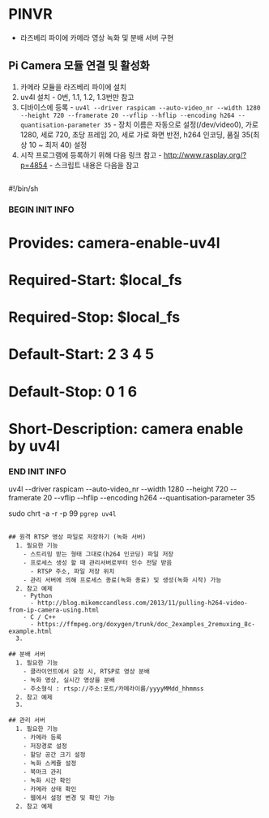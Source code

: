 # PINVR
- 라즈베리 파이에 카메라 영상 녹화 및 분배 서버 구현

## Pi Camera 모듈 연결 및 활성화
  1. 카메라 모듈을 라즈베리 파이에 설치
  2. uv4l 설치
    - 0번, 1.1, 1.2, 1.3번만 참고
  3. 디바이스에 등록
    - ``` uv4l --driver raspicam --auto-video_nr --width 1280 --height 720 --framerate 20 --vflip --hflip --encoding h264 --quantisation-parameter 35 ```
    - 장치 이름은 자동으로 설정(/dev/video0), 가로 1280, 세로 720, 초당 프레임 20, 세로 가로 화면 반전, h264 인코딩, 품질 35(최상 10 ~ 최저 40) 설정
  4. 시작 프로그램에 등록하기 위해 다음 링크 참고
    - http://www.rasplay.org/?p=4854
    - 스크립트 내용은 다음을 참고
      ```
#!/bin/sh
### BEGIN INIT INFO
# Provides:          camera-enable-uv4l
# Required-Start:    $local_fs
# Required-Stop:     $local_fs
# Default-Start:     2 3 4 5
# Default-Stop:      0 1 6
# Short-Description: camera enable by uv4l
### END INIT INFO

uv4l --driver raspicam --auto-video_nr --width 1280 --height 720 --framerate 20 --vflip --hflip --encoding h264 --quantisation-parameter 35

sudo chrt -a -r -p 99 `pgrep uv4l`
```

## 원격 RTSP 영상 파일로 저장하기 (녹화 서버)
  1. 필요한 기능
    - 스트리밍 받는 형태 그대로(h264 인코딩) 파일 저장
    - 프로세스 생성 할 때 관리서버로부터 인수 전달 받음
      - RTSP 주소, 파일 저장 위치
    - 관리 서버에 의해 프로세스 종료(녹화 종료) 및 생성(녹화 시작) 가능
  2. 참고 예제
    - Python
      - http://blog.mikemccandless.com/2013/11/pulling-h264-video-from-ip-camera-using.html
    - C / C++
      - https://ffmpeg.org/doxygen/trunk/doc_2examples_2remuxing_8c-example.html
  3. 

## 분배 서버
  1. 필요한 기능
    - 클라이언트에서 요청 시, RTSP로 영상 분배
    - 녹화 영상, 실시간 영상을 분배
    - 주소형식 : rtsp://주소:포트/카메라이름/yyyyMMdd_hhmmss
  2. 참고 예제
  3. 

## 관리 서버
  1. 필요한 기능
    - 카메라 등록
    - 저장경로 설정
    - 할당 공간 크기 설정
    - 녹화 스케쥴 설정
    - 북마크 관리
    - 녹화 시간 확인
    - 카메라 상태 확인
    - 웹에서 설정 변경 및 확인 가능
  2. 참고 예제
